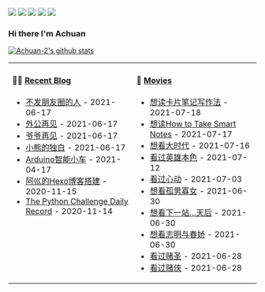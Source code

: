 
<a title="Hits" target="_blank" href="https://github.com/Achuan-2/Achuan-2"><img src="https://hits.b3log.org/Achuan-2/Achuan-2.svg" ></a>
[![](https://img.shields.io/badge/dynamic/json?label=GitHub&suffix=%20followers&query=%24.data.totalSubs&url=https%3A%2F%2Fapi.spencerwoo.com%2Fsubstats%2F%3Fsource%3Dgithub%26queryKey%3DAchuan-2&labelColor=282c34&color=181717&logo=github&longCache=true)](https://github.com/Achuan-2)
[![](https://img.shields.io/badge/dynamic/json?labelColor=e71f19&color=040000&label=Weibo&suffix=%20followers&query=%24.data.totalSubs&url=https%3A%2F%2Fapi.spencerwoo.com%2Fsubstats%2F%3Fsource%3Dweibo%26queryKey%3D2139813304&logo=sina-weibo&longCache=true)](https://weibo.com/2139813304/profile)
[![](https://img.shields.io/badge/dynamic/json?color=0e9ece&labelColor=131010&label=Zhihu&suffix=%20followers&query=%24.data.totalSubs&url=https%3A%2F%2Fapi.spencerwoo.com%2Fsubstats%2F%3Fsource%3Dzhihu%26queryKey%3Dachuan-2&logo=zhihu&longCache=true)](https://www.zhihu.com/people/achuan-2)
[![](https://img.shields.io/badge/dynamic/json?color=00a1d6&labelColor=555555&label=Bilibili&suffix=%20followers&query=%24.data.totalSubs&url=https%3A%2F%2Fapi.spencerwoo.com%2Fsubstats%2F%3Fsource%3Dbilibili%26queryKey%3D349243695&logo=bilibili&longCache=true)](https://space.bilibili.com/349243695)

### Hi there I'm Achuan
[![Achuan-2's github stats](https://github-readme-stats.vercel.app/api?username=Achuan-2&show_icons=true)](https://github.com/anuraghazra/github-readme-stats)  
<table>
<tbody>
   <tr>
       <td  valign="top" width="50%">
          
#### 🤹‍♀️ [Recent Blog](https://achuan-2.top/)
<!-- START_SECTION:blog -->
* <a href='https://achuan-2.top/posts/e98d.html' target='_blank'>不发朋友圈的人</a> - 2021-06-17
* <a href='https://achuan-2.top/posts/80a3.html' target='_blank'>外公再见</a> - 2021-06-17
* <a href='https://achuan-2.top/posts/80ed.html' target='_blank'>爷爷再见</a> - 2021-06-17
* <a href='https://achuan-2.top/posts/23b2.html' target='_blank'>小熊的独白</a> - 2021-06-17
* <a href='https://achuan-2.top/posts/17b5.html' target='_blank'>Arduino智能小车</a> - 2021-04-17
* <a href='https://achuan-2.top/posts/a881.html' target='_blank'>阿巛的Hexo博客搭建</a> - 2020-11-15
* <a href='https://achuan-2.top/posts/c134.html' target='_blank'>The Python Challenge Daily Record</a> - 2020-11-14
<!-- END_SECTION:blog -->
</td>
       <td  valign="top" width="50%">

#### 🎥 <a href="https://www.douban.com/people/sjx270992395/" target="_blank">Movies</a>

<!-- START_SECTION:douban -->
* <a href='https://book.douban.com/subject/35503571/' target='_blank'>想读卡片笔记写作法</a> - 2021-07-18
* <a href='https://book.douban.com/subject/30216624/' target='_blank'>想读How to Take Smart Notes</a> - 2021-07-17
* <a href='http://movie.douban.com/subject/1878605/' target='_blank'>想看大时代</a> - 2021-07-16
* <a href='http://movie.douban.com/subject/1297574/' target='_blank'>看过英雄本色</a> - 2021-07-12
* <a href='http://movie.douban.com/subject/1292289/' target='_blank'>看过心动</a> - 2021-07-03
* <a href='http://movie.douban.com/subject/1307906/' target='_blank'>想看孤男寡女</a> - 2021-06-30
* <a href='http://movie.douban.com/subject/1299649/' target='_blank'>想看下一站…天后</a> - 2021-06-30
* <a href='http://movie.douban.com/subject/4305436/' target='_blank'>想看志明与春娇</a> - 2021-06-30
* <a href='http://movie.douban.com/subject/1298644/' target='_blank'>看过赌圣</a> - 2021-06-28
* <a href='http://movie.douban.com/subject/1300566/' target='_blank'>看过赌侠</a> - 2021-06-28
<!-- END_SECTION:douban -->
</td>
        </tr>
</tbody>
</table>


